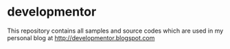 developmentor
=============

This repository contains all samples and source codes which are used in my personal blog at http://developmentor.blogspot.com
